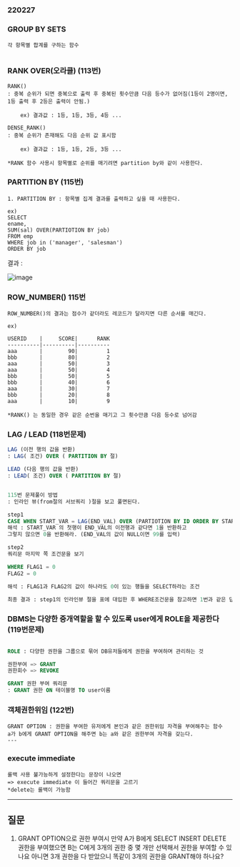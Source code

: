 ### 220227

### GROUP BY SETS
```
각 항목별 합계를 구하는 함수


```
### RANK OVER(오라클) (113번)
```
RANK()
: 중복 순위가 되면 중복으로 출력 후 중복된 횟수만큼 다음 등수가 없어짐(1등이 2명이면, 1등 출력 후 2등은 출력이 안됨.)

    ex) 결과값 : 1등, 1등, 3등, 4등 ...

DENSE_RANK()
: 중복 순위가 존재해도 다음 순위 값 표시함

    ex) 결과값 : 1등, 1등, 2등, 3등 ...

*RANK 함수 사용시 항목별로 순위를 매기려면 partition by와 같이 사용한다.
```
### PARTITION BY (115번)
```
1. PARTITION BY : 항목별 집계 결과를 출력하고 싶을 때 사용한다.

ex)
SELECT
ename,
SUM(sal) OVER(PARTIOTION BY job)
FROM emp 
WHERE job in ('manager', 'salesman')
ORDER BY job

```
결과 : 

![image](https://user-images.githubusercontent.com/96815399/155952360-fc6d660c-7fb5-49d9-bdb3-61ddd4cd8a91.png)


### ROW_NUMBER() 115번
```
ROW_NUMBER()의 결과는 점수가 같더라도 레코드가 달라지면 다른 순서를 매긴다. 

ex)

USERID    |     SCORE|      RANK
----------|----------|----------
aaa       |        90|         1
bbb       |        80|         2
aaa       |        50|         3
aaa       |        50|         4
bbb       |        50|         5
bbb       |        40|         6
aaa       |        30|         7
bbb       |        20|         8
aaa       |        10|         9

*RANK() 는 동일한 경우 같은 순번을 매기고 그 횟수만큼 다음 등수로 넘어감
```


### LAG / LEAD (118번문제)
```sql
LAG (이전 행의 값을 반환)
: LAG( 조건) OVER ( PARTITION BY 절)

LEAD (다음 행의 값을 반환)
: LEAD( 조건) OVER ( PARTITION BY 절)


115번 문제풀이 방법
: 인라인 뷰(from절의 서브쿼리 )절을 보고 풀면된다.

step1
CASE WHEN START_VAR = LAG(END_VAL) OVER (PARTIOTION BY ID ORDER BY START_VAR, NVL(END_VAR, 99)) THEN 1 ELSE 0
해석 : START_VAR 의 첫행이 END_VAL의 이전행과 같다면 1을 반환하고 
그렇지 않으면 0을 반환해라. (END_VAL의 값이 NULL이면 99를 입력)

step2
쿼리문 마지막 쪽 조건문을 보기

WHERE FLAG1 = 0
FLAG2 = 0

해석 : FLAG1과 FLAG2의 값이 하나라도 0이 있는 행들을 SELECT하라는 조건

최종 결과 : step1의 인라인뷰 절을 표에 대입한 후 WHERE조건문을 참고하면 1번과 같은 답이 나온다.

```

### DBMS는 다양한 중개역할을 할 수 있도록 user에게 ROLE을 제공한다 (119번문제)
```sql

ROLE : 다양한 권한을 그룹으로 묶어 DB유저들에게 권한을 부여하며 관리하는 것

권한부여 => GRANT
권한회수 => REVOKE

GRANT 권한 부여 쿼리문
: GRANT 권한 ON 테이블명 TO user이름

```

### 객체권한위임 (122번)
```
GRANT OPTION : 권한을 부여한 유저에게 본인과 같은 권한위임 자격을 부여해주는 함수
a가 b에게 GRANT OPTION을 해주면 b는 a와 같은 권한부여 자격을 갖는다.
---
```
### execute immediate 
``` 
롤백 사용 불가능하게 설정한다는 문장이 나오면
=> execute immediate 이 들어간 쿼리문을 고르기
*delete는 롤백이 가능함
```

---

## 질문 
1. GRANT OPTION으로 권한 부여시
    만약 A가 B에게 SELECT INSERT DELETE 권한을 부여했으면 
    B는 C에게 3개의 권한 중 몇 개만 선택해서 권한을 부여할 수 있나요
    아니면 3개 권한을 다 받았으니 똑같이 3개의 권한을 GRANT해야 하나요?

